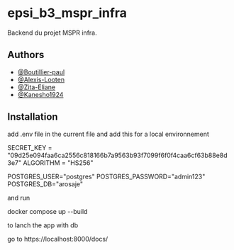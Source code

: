 
# epsi_b3_mspr_infra

Backend du projet MSPR infra.


## Authors

- [@Boutillier-paul](https://github.com/Boutillier-paul)
- [@Alexis-Looten](https://github.com/Alexis-Looten)
- [@Zita-Eliane](https://github.com/Zita-Eliane)
- [@Kanesho1924](https://github.com/Kanesho1924)


## Installation

add .env file in the current file and add this for a local environnement

SECRET_KEY = "09d25e094faa6ca2556c818166b7a9563b93f7099f6f0f4caa6cf63b88e8d3e7"
ALGORITHM = "HS256"


POSTGRES_USER="postgres"
POSTGRES_PASSWORD="admin123"
POSTGRES_DB="arosaje"

and run 

docker compose up --build 

to lanch the app with db

go to https://localhost:8000/docs/